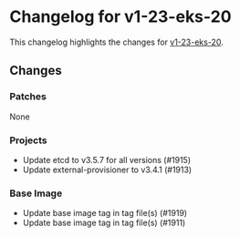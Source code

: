 # Changelog for v1-23-eks-20

This changelog highlights the changes for [v1-23-eks-20](https://github.com/aws/eks-distro/tree/v1-23-eks-20).

## Changes

### Patches
None

### Projects
* Update etcd to v3.5.7 for all versions (#1915)
* Update external-provisioner to v3.4.1 (#1913)

### Base Image
* Update base image tag in tag file(s) (#1919)
* Update base image tag in tag file(s) (#1911)
